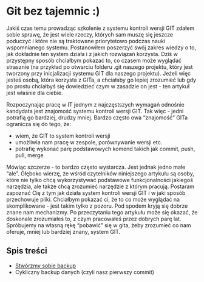 # Git bez tajemnic :)

Jakiś czas temu prowadząc szkolenie z systemu kontroli wersji GIT zdałem sobie sprawę, że jest wiele rzeczy, których sam muszę się jeszcze poduczyć i które nie są traktowane priorytetowo podczas nauki wspomnianego systemu. Postanowiłem poszerzyć swój zakres wiedzy o to, jak dokładnie ten system działa i z jakich rozwiązań korzysta. Dziś w przystępny sposób chciałbym pokazać to, co czasem może wyglądać strasznie (na przykład po otwarciu folderu .git naszego projektu, który jest tworzony przy inicjalizacji systemu GIT dla naszego projektu). Jeżeli więc jesteś osobą, która korzysta z GITa, a chciałaby go lepiej zrozumieć lub gdy po prostu chciałbyś się dowiedzieć czym w zasadzie on jest - ten artykuł jest właśnie dla ciebie.

Rozpoczynając pracę w IT jednym z najczęstszych wymagań odnośnie kandydata jest znajomość systemu kontroli wersji GIT. Tak więc - jedni potrafią go bardziej, drudzy mniej. Bardzo często owa “znajomość” GITa ogranicza się do tego, że:

* wiem, że GIT to system kontroli wersji
* umożliwia nam pracę w zespole, porównywanie wersji etc.
* potrafię wykonać parę podstawowych komend takich jak commit, push, pull, merge

Mówiąc szczerze - to bardzo często wystarcza. Jest jednak jedno małe “ale”. Głęboko wierzę, że wśród czytelników niniejszego artykułu są osoby, które nie tylko chcą wykorzystywać podstawowe funkcjonalności jakiegoś narzędzia, ale także chcą zrozumieć narzędzie z którym pracują. Postaram zapoznać Cię z tym jak działa system kontroli wersji GIT i w jaki sposób przechowuje pliki.  Chciałbym pokazać ci, że to co może wyglądać na skomplikowane - jest takim tylko z pozoru. Pod spodem kryją się dobrze znane nam mechanizmy. Po przeczytaniu tego artykułu może się okazać, że doskonale zrozumiałeś to, z czym pracowałeś przez dobrych parę lat. Spróbujemy na własną rękę “pobawić” się w gita, żeby zrozumieć co nam oferuje, mniej lub bardziej znany, system GIT.

## Spis treści
* [Stwórzmy sobie backup](first-backup/README.md)
* Cykliczny backup danych (czyli nasz pierwszy commit)
